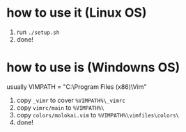 # how to use it (Linux OS)
1. run `./setup.sh`
2. done!

# how to use is (Windowns OS)
usually VIMPATH = "C:\Program Files (x86)\Vim"
1. copy `_vimr` to cover `%VIMPATH%\_vimrc`
2. copy `vimrc/main` to `%VIMPATH%\`
3. copy `colors/molokai.vim` to `%VIMPATH%\vimfiles\colors\`
4. done!

